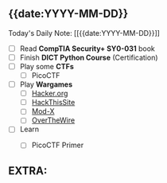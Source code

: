 
## {{date:YYYY-MM-DD}}
Today's Daily Note: [[{{date:YYYY-MM-DD}}]]
- [ ] Read **CompTIA Security+ SY0-031** book
- [ ] Finish **DICT Python Course** (Certification)
- [ ] Play some **CTFs**
	- [ ] PicoCTF
- [ ] Play **Wargames**
	- [ ] [Hacker.org](http://www.hacker.org/)
	- [ ] [HackThisSite](https://www.hackthissite.org/)
	- [ ] [Mod-X](http://www.mod-x.co.uk/main.php)
	- [ ] [OverTheWire](https://overthewire.org/wargames/)
- [ ] Learn
	- [ ] PicoCTF Primer

 
 **EXTRA:**
 - 